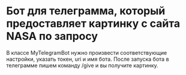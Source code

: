 # Бот для телеграмма, который предоставляет картинку с сайта NASA по запросу

В классе MyTelegramBot нужно произвести соответствующие настройки, указать токен, uri и имя бота. После запуска бота в телеграмме пишем команду /give и вы получите картинку.
